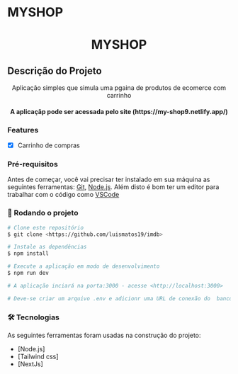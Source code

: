 # MYSHOP
<h1 align="center">MYSHOP</h1>

## Descrição do Projeto
<p align="center"> Aplicação simples que simula uma pgaina de produtos de ecomerce com carrinho</p>


<h4 align="center"> 
	A aplicaçãp pode ser acessada pelo site (https://my-shop9.netlify.app/)
</h4>


### Features

- [x] Carrinho de compras


### Pré-requisitos

Antes de começar, você vai precisar ter instalado em sua máquina as seguintes ferramentas:
[Git](https://git-scm.com), [Node.js](https://nodejs.org/en/). 
Além disto é bom ter um editor para trabalhar com o código como [VSCode](https://code.visualstudio.com/)

### 🎲 Rodando o projeto

```bash
# Clone este repositório
$ git clone <https://github.com/luismatos19/imdb>

# Instale as dependências
$ npm install

# Execute a aplicação em modo de desenvolvimento
$ npm run dev

# A aplicação inciará na porta:3000 - acesse <http://localhost:3000>

# Deve-se criar um arquivo .env e adicionr uma URL de conexão do  banco de dados na variavel DATABASE_URL
```


### 🛠 Tecnologias

As seguintes ferramentas foram usadas na construção do projeto:
- [Node.js]
- [Tailwind css]
- [NextJs]




